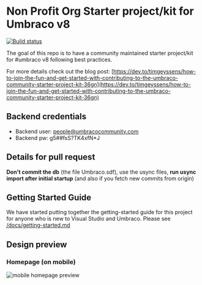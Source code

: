 # Non Profit Org Starter project/kit for Umbraco v8
[![Build status](https://ci.appveyor.com/api/projects/status/0m4c9m5ko2wfsfut?svg=true)](https://ci.appveyor.com/project/TimGeyssens/umbraco-v8-community-website-starterkit)

The goal of this repo is to have a community maintained starter project/kit for #umbraco v8 following best practices.

For more details check out the blog post: [https://dev.to/timgeyssens/how-to-join-the-fun-and-get-started-with-contributing-to-the-umbraco-community-starter-project-kit-36gn](https://dev.to/timgeyssens/how-to-join-the-fun-and-get-started-with-contributing-to-the-umbraco-community-starter-project-kit-36gn)

## Backend credentials
- Backend user: people@umbracocommunity.com
- Backend pw: g5##fsS?TK4xfN*J

## Details for pull request
**Don't commit the db** (the file Umbraco.sdf), use the usync files, **run usync import after initial startup** (and also if you fetch new commits from origin)

## Getting Started Guide ##

We have started putting together the getting-started guide for this project for anyone who is new to Visual Studio and Umbraco. Please see [/docs/getting-started.md](/docs/getting-started.md)

## Design preview
### Homepage (on mobile)
![mobile homepage preview](https://dev-to-uploads.s3.amazonaws.com/i/7g2wmtxfbz63x6kzhuvy.png)


